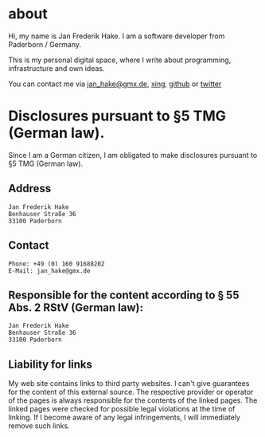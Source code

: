 # about

Hi, my name is Jan Frederik Hake. I am a software developer from Paderborn / Germany.

This is my personal digital space, where I write about programming, infrastructure and own ideas.

You can contact me via <jan_hake@gmx.de>, [xing](https://www.xing.com/profile/JanFrederik_Hake), [github](https://github.com/enter-haken) or [twitter](https://www.twitter.com/enter_haken)

# Disclosures pursuant to §5 TMG (German law).

Since I am a German citizen, I am obligated to make disclosures pursuant to §5 TMG (German law).

## Address

```nohighlight
Jan Frederik Hake
Benhauser Straße 36
33100 Paderborn
```

## Contact

```nohighlight
Phone: +49 (0) 160 91688202
E-Mail: jan_hake@gmx.de
```

## Responsible for the content according to § 55 Abs. 2 RStV (German law):

```nohighlight
Jan Frederik Hake
Benhauser Straße 36
33100 Paderborn
```

## Liability for links

My web site contains links to third party websites. I can't give guarantees for the content of this external source. The respective provider or operator of the pages is always responsible for the contents of the linked pages. The linked pages were checked for possible legal violations at the time of linking. If I become aware of any legal infringements, I will immediately remove such links.
